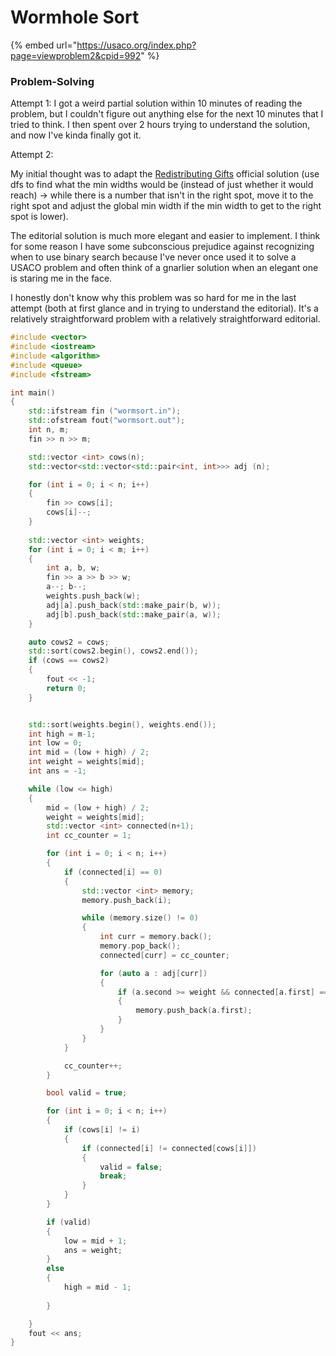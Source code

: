 # Wormhole Sort

{% embed url="https://usaco.org/index.php?page=viewproblem2&cpid=992" %}

### Problem-Solving

Attempt 1: I got a weird partial solution within 10 minutes of reading the problem, but I couldn't figure out anything else for the next 10 minutes that I tried to think. I then spent over 2 hours trying to understand the solution, and now I've kinda finally got it.&#x20;

Attempt 2:&#x20;

My initial thought was to adapt the [Redistributing Gifts](redistributing-gifts.md) official solution (use dfs to find what the min widths would be (instead of just whether it would reach) -> while there is a number that isn't in the right spot, move it to the right spot and adjust the global min width if the min width to get to the right spot is lower).&#x20;

The editorial solution is much more elegant and easier to implement. I think for some reason I have some subconscious prejudice against recognizing when to use binary search because I've never once used it to solve a USACO problem and often think of a gnarlier solution when an elegant one is staring me in the face. &#x20;

I honestly don't know why this problem was so hard for me in the last attempt (both at first glance and in trying to understand the editorial). It's a relatively straightforward problem with a relatively straightforward editorial.&#x20;

```cpp
#include <vector>
#include <iostream>
#include <algorithm>
#include <queue>
#include <fstream>

int main()
{
	std::ifstream fin ("wormsort.in");
	std::ofstream fout("wormsort.out");
	int n, m;
	fin >> n >> m;

	std::vector <int> cows(n);
	std::vector<std::vector<std::pair<int, int>>> adj (n);

	for (int i = 0; i < n; i++)
	{
		fin >> cows[i];
		cows[i]--;
	}
	
	std::vector <int> weights;
	for (int i = 0; i < m; i++)
	{
		int a, b, w;
		fin >> a >> b >> w;
		a--; b--;
		weights.push_back(w);
		adj[a].push_back(std::make_pair(b, w));
		adj[b].push_back(std::make_pair(a, w));
	}

	auto cows2 = cows;
	std::sort(cows2.begin(), cows2.end());
	if (cows == cows2)
	{
		fout << -1;
		return 0;
	}


	std::sort(weights.begin(), weights.end());
	int high = m-1;
	int low = 0;
	int mid = (low + high) / 2;
	int weight = weights[mid];
	int ans = -1;

	while (low <= high) 
	{
		mid = (low + high) / 2;
		weight = weights[mid];
		std::vector <int> connected(n+1);
		int cc_counter = 1;

		for (int i = 0; i < n; i++)
		{
			if (connected[i] == 0)
			{
				std::vector <int> memory;
				memory.push_back(i);

				while (memory.size() != 0)
				{
					int curr = memory.back();
					memory.pop_back();
					connected[curr] = cc_counter;

					for (auto a : adj[curr])
					{
						if (a.second >= weight && connected[a.first] == 0)
						{
							memory.push_back(a.first);
						}
					}
				}
			}

			cc_counter++;
		}	

		bool valid = true;

		for (int i = 0; i < n; i++)
		{
			if (cows[i] != i)
			{
				if (connected[i] != connected[cows[i]])
				{
					valid = false;
					break;
				}
			}
		}

		if (valid)
		{
			low = mid + 1;
			ans = weight;
		}
		else
		{
			high = mid - 1;
			
		}

	}
	fout << ans;
}
```
